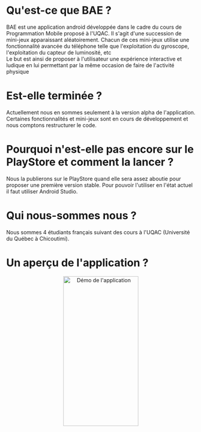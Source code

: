 # Qu'est-ce que BAE ?


BAE est une application android développée dans le cadre du cours de Programmation Mobile proposé à l'UQAC. Il s'agit d'une succession de mini-jeux
apparaissant aléatoirement. Chacun de ces mini-jeux utilise une fonctionnalité avancée du téléphone telle que l'exploitation du gyroscope, 
l'exploitation du capteur de luminosité, etc   
Le but est ainsi de proposer à l'utilisateur une expérience interactive et ludique en lui permettant par la même occasion de faire de l'activité physique

# Est-elle terminée ? 

Actuellement nous en sommes seulement à la version alpha de l'application. Certaines fonctionnalités et mini-jeux sont en cours de développement et nous comptons restructurer le code. 

# Pourquoi n'est-elle pas encore sur le PlayStore et comment la lancer ? 

Nous la publierons sur le PlayStore quand elle sera assez aboutie pour proposer une première version stable. Pour pouvoir l'utiliser en l'état actuel il faut utiliser Android Studio.

# Qui nous-sommes nous ? 

Nous sommes 4 étudiants français suivant des cours à l'UQAC (Université du Québec à Chicoutimi).

# Un aperçu de l'application ? 

<p align="center">
<img src="https://github.com/theurt/theurt/blob/main/demo_BAE.gif?raw=true" alt="Démo de l'application" width="200" height="400">
  </p>
